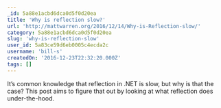 ```yaml
---
_id: 5a88e1acbd6dca0d5f0d20ea
title: 'Why is reflection slow?'
url: 'http://mattwarren.org/2016/12/14/Why-is-Reflection-slow/'
category: 5a88e1acbd6dca0d5f0d20ea
slug: 'why-is-reflection-slow'
user_id: 5a83ce59d6eb0005c4ecda2c
username: 'bill-s'
createdOn: '2016-12-23T22:32:20.000Z'
tags: []
---
```


It’s common knowledge that reflection in .NET is slow, but why is that the case? This post aims to figure that out by looking at what reflection does under-the-hood.
